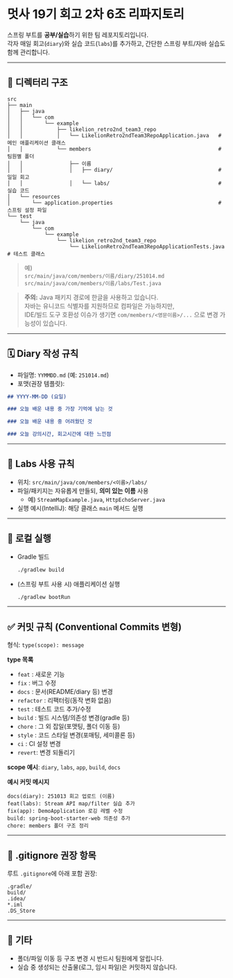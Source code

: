 # 멋사 19기 회고 2차 6조 리파지토리

스프링 부트를 **공부/실습**하기 위한 팀 레포지토리입니다.  
각자 매일 회고(`diary`)와 실습 코드(`labs`)를 추가하고, 간단한 스프링 부트/자바 실습도 함께 관리합니다.

---

## 📁 디렉터리 구조
```
src
├── main
│   ├── java
│   │   └── com
│   │       └── example
│   │           ├── likelion_retro2nd_team3_repo
│   │           │   └── LikelionRetro2ndTeam3RepoApplication.java   # 메인 애플리케이션 클래스
│   │           └── members                                         # 팀원별 폴더
│   │               ├── 이름
│   │               │   ├── diary/                                  # 일일 회고
│   │               │   └── labs/                                   # 실습 코드
│   └── resources
│       └── application.properties                                  # 스프링 설정 파일
└── test
    └── java
        └── com
            └── example
                └── likelion_retro2nd_team3_repo
                    └── LikelionRetro2ndTeam3RepoApplicationTests.java  # 테스트 클래스
```
> 예)  
> `src/main/java/com/members/이름/diary/251014.md`  
> `src/main/java/com/members/이름/labs/Test.java`

> **주의:** Java 패키지 경로에 한글을 사용하고 있습니다.  
> 자바는 유니코드 식별자를 지원하므로 컴파일은 가능하지만,  
> IDE/빌드 도구 호환성 이슈가 생기면 `com/members/<영문이름>/...` 으로 변경 가능성이 있습니다.

---

## 🗓️ Diary 작성 규칙
- 파일명: `YYMMDD.md` (예: `251014.md`)
- 포맷(권장 템플릿):
```md
## YYYY-MM-DD (요일)

### 오늘 배운 내용 중 가장 기억에 남는 것

### 오늘 배운 내용 중 어려웠던 것

### 오늘 강의시간, 회고시간에 대한 느낀점
```

---

## 🧪 Labs 사용 규칙
- 위치: `src/main/java/com/members/<이름>/labs/`
- 파일/패키지는 자유롭게 만들되, **의미 있는 이름** 사용
  - 예) `StreamMapExample.java`, `HttpEchoServer.java`
- 실행 예시(IntelliJ): 해당 클래스 `main` 메서드 실행

---

## 🧱 로컬 실행
- Gradle 빌드
  ```bash
  ./gradlew build
  ```
- (스프링 부트 사용 시) 애플리케이션 실행
  ```bash
  ./gradlew bootRun
  ```

---

## ✅ 커밋 규칙 (Conventional Commits 변형)
형식: `type(scope): message`

**type 목록**
- `feat`  : 새로운 기능
- `fix`   : 버그 수정
- `docs`  : 문서(README/diary 등) 변경
- `refactor` : 리팩터링(동작 변화 없음)
- `test`  : 테스트 코드 추가/수정
- `build` : 빌드 시스템/의존성 변경(gradle 등)
- `chore` : 그 외 잡일(포맷팅, 폴더 이동 등)
- `style` : 코드 스타일 변경(포매팅, 세미콜론 등)
- `ci`    : CI 설정 변경
- `revert`: 변경 되돌리기

**scope 예시**: `diary`, `labs`, `app`, `build`, `docs`

**예시 커밋 메시지**
```
docs(diary): 251013 회고 업로드 (이름)
feat(labs): Stream API map/filter 실습 추가
fix(app): DemoApplication 로깅 레벨 수정
build: spring-boot-starter-web 의존성 추가
chore: members 폴더 구조 정리
```


---

## 📄 .gitignore 권장 항목
루트 `.gitignore`에 아래 포함 권장:
```
.gradle/
build/
.idea/
*.iml
.DS_Store
```

---

## 🔁 기타
- 폴더/파일 이동 등 구조 변경 시 반드시 팀원에게 알립니다.
- 실습 중 생성되는 산출물(로그, 임시 파일)은 커밋하지 않습니다.